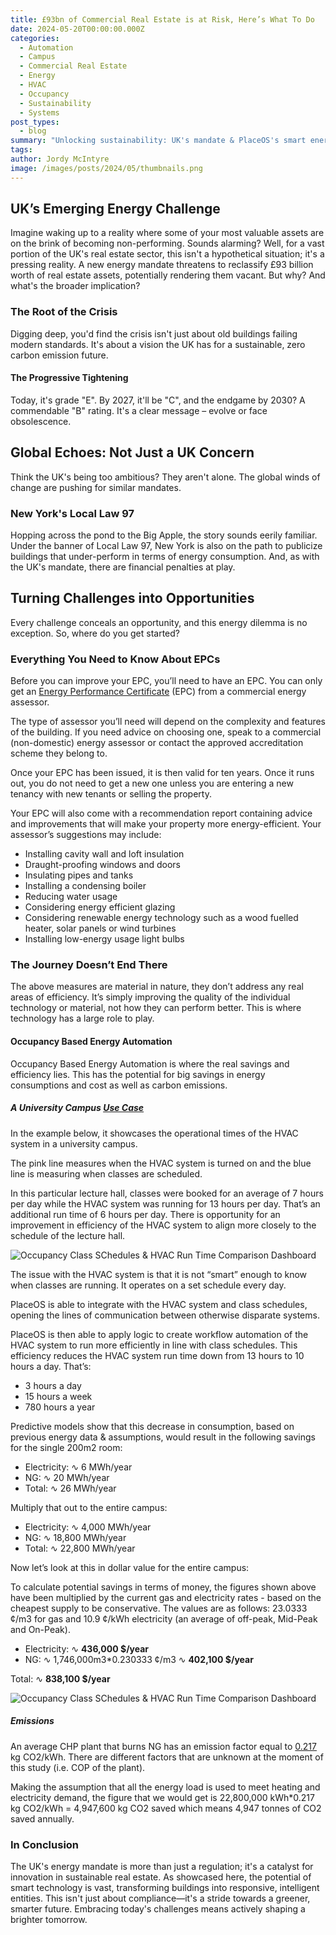 ```yaml
---
title: £93bn of Commercial Real Estate is at Risk, Here’s What To Do
date: 2024-05-20T00:00:00.000Z
categories:
  - Automation
  - Campus
  - Commercial Real Estate
  - Energy
  - HVAC
  - Occupancy
  - Sustainability
  - Systems
post_types:
  - blog
summary: "Unlocking sustainability: UK's mandate & PlaceOS's smart energy solutions reshape real estate's future."
tags:
author: Jordy McIntyre
image: /images/posts/2024/05/thumbnails.png
---
```

UK’s Emerging Energy Challenge
---

Imagine waking up to a reality where some of your most valuable assets are on the brink of becoming non-performing. Sounds alarming? Well, for a vast portion of the UK's real estate sector, this isn't a hypothetical situation; it's a pressing reality. A new energy mandate threatens to reclassify £93 billion worth of real estate assets, potentially rendering them vacant. But why? And what's the broader implication?

### The Root of the Crisis

Digging deep, you'd find the crisis isn't just about old buildings failing modern standards. It's about a vision the UK has for a sustainable, zero carbon emission future.

#### The Progressive Tightening

Today, it's grade "E". By 2027, it'll be "C", and the endgame by 2030? A commendable "B" rating. It's a clear message – evolve or face obsolescence.

Global Echoes: Not Just a UK Concern
------------------------------------

Think the UK's being too ambitious? They aren't alone. The global winds of change are pushing for similar mandates.

### New York's Local Law 97

Hopping across the pond to the Big Apple, the story sounds eerily familiar. Under the banner of Local Law 97, New York is also on the path to publicize buildings that under-perform in terms of energy consumption. And, as with the UK's mandate, there are financial penalties at play.

Turning Challenges into Opportunities
-------------------------------------

Every challenge conceals an opportunity, and this energy dilemma is no exception. So, where do you get started?

### Everything You Need to Know About EPCs

Before you can improve your EPC, you’ll need to have an EPC. You can only get an [Energy Performance Certificate](https://www.gov.uk/energy-performance-certificate-commercial-property) (EPC) from a commercial energy assessor.

The type of assessor you’ll need will depend on the complexity and features of the building. If you need advice on choosing one, speak to a commercial (non-domestic) energy assessor or contact the approved accreditation scheme they belong to.

Once your EPC has been issued, it is then valid for ten years. Once it runs out, you do not need to get a new one unless you are entering a new tenancy with new tenants or selling the property.

Your EPC will also come with a recommendation report containing advice and improvements that will make your property more energy-efficient. Your assessor’s suggestions may include:

*   Installing cavity wall and loft insulation
*   Draught-proofing windows and doors
*   Insulating pipes and tanks
*   Installing a condensing boiler
*   Reducing water usage
*   Considering energy efficient glazing
*   Considering renewable energy technology such as a wood fuelled heater, solar panels or wind turbines
*   Installing low-energy usage light bulbs

### The Journey Doesn’t End There

The above measures are material in nature, they don’t address any real areas of efficiency. It’s simply improving the quality of the individual technology or material, not how they can perform better. This is where technology has a large role to play. 

#### Occupancy Based Energy Automation

Occupancy Based Energy Automation is where the real savings and efficiency lies. This has the potential for big savings in energy consumptions and cost as well as carbon emissions.

##### A University Campus [Use Case](https://www.placeos.com/blog/live-demo-occupancy-based-energy-automation)

In the example below, it showcases the operational times of the HVAC system in a university campus. 

The pink line measures when the HVAC system is turned on and the blue line is measuring when classes are scheduled. 

In this particular lecture hall, classes were booked for an average of 7 hours per day while the HVAC system was running for 13 hours per day. That’s an additional run time of 6 hours per day. There is opportunity for an improvement in efficiency of the HVAC system to align more closely to the schedule of the lecture hall. 

![Occupancy Class SChedules & HVAC Run Time Comparison Dashboard](/images/posts/2024/05/image1.png)

The issue with the HVAC system is that it is not “smart” enough to know when classes are running. It operates on a set schedule every day. 

PlaceOS is able to integrate with the HVAC system and class schedules, opening the lines of communication between otherwise disparate systems. 

PlaceOS is then able to apply logic to create workflow automation of the HVAC system to run more efficiently in line with class schedules. This efficiency reduces the HVAC system run time down from 13 hours to 10 hours a day. That’s:

*   3 hours a day
*   15 hours a week
*   780 hours a year

Predictive models show that this decrease in consumption, based on previous energy data & assumptions, would result in the following savings for the single 200m2 room:

*   Electricity: ∿ 6 MWh/year
*   NG: ∿ 20 MWh/year
*   Total: ∿ 26 MWh/year

Multiply that out to the entire campus:

*   Electricity: ∿ 4,000 MWh/year 
*   NG: ∿ 18,800 MWh/year
*   Total: ∿ 22,800 MWh/year

Now let’s look at this in dollar value for the entire campus: 

To calculate potential savings in terms of money, the figures shown above have been multiplied by the current gas and electricity rates - based on the cheapest supply to be conservative. The values are as follows: 23.0333 ¢/m3 for gas and 10.9 ¢/kWh electricity (an average of off-peak, Mid-Peak and On-Peak).

*   Electricity: ∿ **436,000 $/year**
*   NG: ∿ 1,746,000m3\*0.230333 ¢/m3 ∿ **402,100 $/year**

Total: ∿ **838,100 $/year**

![Occupancy Class SChedules & HVAC Run Time Comparison Dashboard](/images/posts/2024/05/image2.png)

##### Emissions

An average CHP plant that burns NG has an emission factor equal to [0.217](https://www.rehva.eu/fileadmin/REHVA_Journal/REHVA_Journal_2014/RJ_issue_5/P.26/26-29_RJ1405_WEB.pdf) kg CO2/kWh. There are different factors that are unknown at the moment of this study (i.e. COP of the plant).

Making the assumption that all the energy load is used to meet heating and electricity demand, the figure that we would get is 22,800,000 kWh\*0.217 kg CO2/kWh = 4,947,600 kg CO2 saved which means 4,947 tonnes of CO2 saved annually.

### In Conclusion

The UK's energy mandate is more than just a regulation; it's a catalyst for innovation in sustainable real estate. As showcased here, the potential of smart technology is vast, transforming buildings into responsive, intelligent entities. This isn't just about compliance—it's a stride towards a greener, smarter future. Embracing today's challenges means actively shaping a brighter tomorrow.
